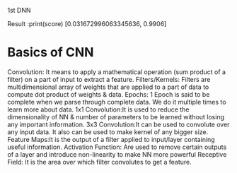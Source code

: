 
1st DNN

Result :print(score)
  [0.031672996063345636, 0.9906]

# Basics of CNN
Convolution: It means to apply a mathematical operation (sum product of a filter) on a part of input to extract a feature.
Filters/Kernels: Filters are multidimensional array of weights that are applied to a part of data to compute dot product of weights & data.
Epochs: 1 Epoch is said to be complete when we parse through complete data. We do it multiple times to learn more about data.
1x1 Convolution:It is used to reduce the dimensionality of NN & number of parameters to be learned without losing any important information.
3x3 Convolution:It can be used to convolute over any input data. It also can be used to make kernel of any bigger size.
Feature Maps:It is the output of a filter applied to input/layer containing useful information.
Activation Function: Are used to remove certain outputs of a layer and introduce non-linearity to make NN more powerful 
Receptive Field: It is the area over which filter convolutes to get a feature.
